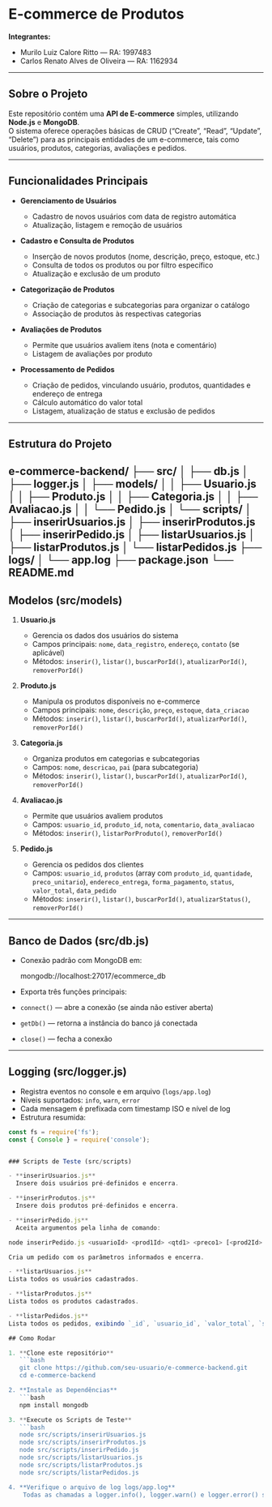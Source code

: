 # E-commerce de Produtos

**Integrantes:**  
- Murilo Luiz Calore Ritto — RA: 1997483  
- Carlos Renato Alves de Oliveira — RA: 1162934  

---

## Sobre o Projeto

Este repositório contém uma **API de E-commerce** simples, utilizando **Node.js** e **MongoDB**.  
O sistema oferece operações básicas de CRUD (“Create”, “Read”, “Update”, “Delete”) para as principais entidades de um e-commerce, tais como usuários, produtos, categorias, avaliações e pedidos.

---

## Funcionalidades Principais

- **Gerenciamento de Usuários**  
  - Cadastro de novos usuários com data de registro automática  
  - Atualização, listagem e remoção de usuários  

- **Cadastro e Consulta de Produtos**  
  - Inserção de novos produtos (nome, descrição, preço, estoque, etc.)  
  - Consulta de todos os produtos ou por filtro específico  
  - Atualização e exclusão de um produto  

- **Categorização de Produtos**  
  - Criação de categorias e subcategorias para organizar o catálogo  
  - Associação de produtos às respectivas categorias  

- **Avaliações de Produtos**  
  - Permite que usuários avaliem itens (nota e comentário)  
  - Listagem de avaliações por produto  

- **Processamento de Pedidos**  
  - Criação de pedidos, vinculando usuário, produtos, quantidades e endereço de entrega  
  - Cálculo automático do valor total  
  - Listagem, atualização de status e exclusão de pedidos  

---

## Estrutura do Projeto

e-commerce-backend/
├── src/
│   ├── db.js
│   ├── logger.js
│   ├── models/
│   │   ├── Usuario.js
│   │   ├── Produto.js
│   │   ├── Categoria.js
│   │   ├── Avaliacao.js
│   │   └── Pedido.js
│   └── scripts/
│       ├── inserirUsuarios.js
│       ├── inserirProdutos.js
│       ├── inserirPedido.js
│       ├── listarUsuarios.js
│       ├── listarProdutos.js
│       └── listarPedidos.js
├── logs/
│   └── app.log
├── package.json
└── README.md
---

## Modelos (src/models)

1. **Usuario.js**  
   - Gerencia os dados dos usuários do sistema  
   - Campos principais: `nome`, `data_registro`, `endereço`, `contato` (se aplicável)  
   - Métodos: `inserir()`, `listar()`, `buscarPorId()`, `atualizarPorId()`, `removerPorId()`

2. **Produto.js**  
   - Manipula os produtos disponíveis no e-commerce  
   - Campos principais: `nome`, `descrição`, `preço`, `estoque`, `data_criacao`  
   - Métodos: `inserir()`, `listar()`, `buscarPorId()`, `atualizarPorId()`, `removerPorId()`

3. **Categoria.js**  
   - Organiza produtos em categorias e subcategorias  
   - Campos: `nome`, `descricao`, `pai` (para subcategoria)  
   - Métodos: `inserir()`, `listar()`, `buscarPorId()`, `atualizarPorId()`, `removerPorId()`

4. **Avaliacao.js**  
   - Permite que usuários avaliem produtos  
   - Campos: `usuario_id`, `produto_id`, `nota`, `comentario`, `data_avaliacao`  
   - Métodos: `inserir()`, `listarPorProduto()`, `removerPorId()`

5. **Pedido.js**  
   - Gerencia os pedidos dos clientes  
   - Campos: `usuario_id`, `produtos` (array com `produto_id`, `quantidade`, `preco_unitario`), `endereco_entrega`, `forma_pagamento`, `status`, `valor_total`, `data_pedido`  
   - Métodos: `inserir()`, `listar()`, `buscarPorId()`, `atualizarStatus()`, `removerPorId()`

---

## Banco de Dados (src/db.js)

- Conexão padrão com MongoDB em:  
    
    mongodb://localhost:27017/ecommerce_db

- Exporta três funções principais:  
- `connect()` — abre a conexão (se ainda não estiver aberta)  
- `getDb()` — retorna a instância do banco já conectada  
- `close()` — fecha a conexão  

---

## Logging (src/logger.js)

- Registra eventos no console e em arquivo (`logs/app.log`)  
- Níveis suportados: `info`, `warn`, `error`  
- Cada mensagem é prefixada com timestamp ISO e nível de log  
- Estrutura resumida:
```js
const fs = require('fs');
const { Console } = require('console');


### Scripts de Teste (src/scripts)

- **inserirUsuarios.js**  
  Insere dois usuários pré-definidos e encerra.

- **inserirProdutos.js**  
  Insere dois produtos pré-definidos e encerra.

- **inserirPedido.js**  
  Aceita argumentos pela linha de comando:

node inserirPedido.js <usuarioId> <prod1Id> <qtd1> <preco1> [<prod2Id> <qtd2> <preco2> …]

Cria um pedido com os parâmetros informados e encerra.

- **listarUsuarios.js**  
Lista todos os usuários cadastrados.

- **listarProdutos.js**  
Lista todos os produtos cadastrados.

- **listarPedidos.js**  
Lista todos os pedidos, exibindo `_id`, `usuario_id`, `valor_total`, `status` e `data_pedido`.

## Como Rodar

1. **Clone este repositório**  
   ```bash
   git clone https://github.com/seu-usuario/e-commerce-backend.git
   cd e-commerce-backend

2. **Instale as Dependências**  
   ```bash
   npm install mongodb

3. **Execute os Scripts de Teste**  
   ```bash
   node src/scripts/inserirUsuarios.js
   node src/scripts/inserirProdutos.js
   node src/scripts/inserirPedido.js
   node src/scripts/listarUsuarios.js
   node src/scripts/listarProdutos.js
   node src/scripts/listarPedidos.js

4. **Verifique o arquivo de log logs/app.log**
    Todas as chamadas a logger.info(), logger.warn() e logger.error() serão gravadas lá, preservando o histórico de execuções.